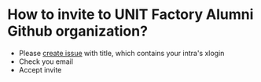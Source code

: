 # How to invite to UNIT Factory Alumni Github organization?

- Please [create issue](https://github.com/unitfactoryAlumni/invite/issues/new) with title, which contains your intra's xlogin
- Check you email
- Accept invite
